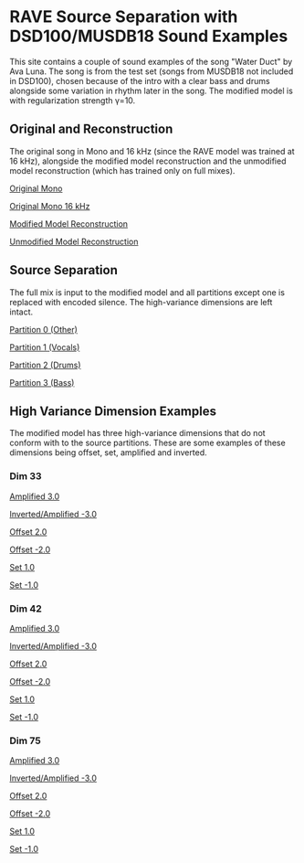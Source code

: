 # RAVE Source Separation with DSD100/MUSDB18 Sound Examples

This site contains a couple of sound examples of the song "Water Duct" by Ava Luna. 
The song is from the test set (songs from MUSDB18 not included in DSD100), chosen because of the intro with a clear bass and drums alongside some variation in rhythm later in the song. The modified model is with regularization strength γ=10.

## Original and Reconstruction
The original song in Mono and 16 kHz (since the RAVE model was trained at 16 kHz), alongside the modified model reconstruction and the unmodified model reconstruction (which has trained only on full mixes).

[Original Mono](/Mixture-mono.mp3?raw=true)

[Original Mono 16 kHz](/Mixture-mono-16k.mp3?raw=true)

[Modified Model Reconstruction](/MOD_STRONG_RECON.mp3?raw=true)

[Unmodified Model Reconstruction](/ORIGINAL_RAVE_RECON.mp3?raw=true)


## Source Separation

The full mix is input to the modified model and all partitions except one is replaced with encoded silence.
The high-variance dimensions are left intact.

[Partition 0 (Other)](/MOD_ONLY_ONE_PARTITION_part0_mixture.mp3?raw=true)

[Partition 1 (Vocals)](/MOD_ONLY_ONE_PARTITION_part1_mixture.mp3?raw=true)

[Partition 2 (Drums)](/MOD_ONLY_ONE_PARTITION_part2_mixture.mp3?raw=true)

[Partition 3 (Bass)](/MOD_ONLY_ONE_PARTITION_part3_mixture.mp3?raw=true)


## High Variance Dimension Examples

The modified model has three high-variance dimensions that do not conform with to the source partitions.
These are some examples of these dimensions being offset, set, amplified and inverted.

### Dim 33

[Amplified 3.0](/MOD_STRONG_RECON_DIM33_attenuvert_3.0.mp3?raw=true)

[Inverted/Amplified -3.0](/MOD_STRONG_RECON_DIM33_attenuvert_-3.0.mp3?raw=true)

[Offset 2.0](/MOD_STRONG_RECON_DIM33_offet_2.0.mp3?raw=true)

[Offset -2.0](/MOD_STRONG_RECON_DIM33_offet_-2.0.mp3?raw=true)

[Set 1.0](/MOD_STRONG_RECON_DIM33_set_1.0.mp3?raw=true)

[Set -1.0](/MOD_STRONG_RECON_DIM33_set_-1.0.mp3?raw=true)


### Dim 42

[Amplified 3.0](/MOD_STRONG_RECON_DIM42_attenuvert_3.0.mp3?raw=true)

[Inverted/Amplified -3.0](/MOD_STRONG_RECON_DIM42_attenuvert_-3.0.mp3?raw=true)

[Offset 2.0](/MOD_STRONG_RECON_DIM42_offet_2.0.mp3?raw=true)

[Offset -2.0](/MOD_STRONG_RECON_DIM42_offet_-2.0.mp3?raw=true)

[Set 1.0](/MOD_STRONG_RECON_DIM42_set_1.0.mp3?raw=true)

[Set -1.0](/MOD_STRONG_RECON_DIM42_set_-1.0.mp3?raw=true)

### Dim 75

[Amplified 3.0](/MOD_STRONG_RECON_DIM75_attenuvert_3.0.mp3?raw=true)

[Inverted/Amplified -3.0](/MOD_STRONG_RECON_DIM75_attenuvert_-3.0.mp3?raw=true)

[Offset 2.0](/MOD_STRONG_RECON_DIM75_offet_2.0.mp3?raw=true)

[Offset -2.0](/MOD_STRONG_RECON_DIM75_offet_-2.0.mp3?raw=true)

[Set 1.0](/MOD_STRONG_RECON_DIM75_set_1.0.mp3?raw=true)

[Set -1.0](/MOD_STRONG_RECON_DIM75_set_-1.0.mp3?raw=true)

